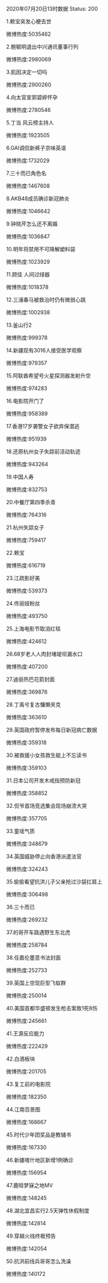 2020年07月20日13时数据
Status: 200

1.赖宝突发心梗去世

微博热度:5035462

2.鲍毓明退出中兴通讯董事行列

微博热度:2980069

3.肌因决定一切吗

微博热度:2900260

4.向太官宣郭碧婷怀孕

微博热度:2780546

5.丁当 风云榜主持人

微博热度:1923505

6.GAI调侃新裤子京味英语

微博热度:1732029

7.三十而已角色名

微博热度:1467608

8.AKB48成员确诊新冠肺炎

微博热度:1046642

9.钟晓芹怎么还不离婚

微博热度:1036847

10.明年将禁用不可降解塑料袋

微博热度:1023929

11.顾佳 人间过绿器

微博热度:1018378

12.三浦春马被救治时仍有微弱心跳

微博热度:1002938

13.釜山行2

微博热度:999378

14.新疆现有3016人接受医学观察

微博热度:979357

15.阿联酋希望号火星探测器发射升空

微博热度:974283

16.电影院开门了

微博热度:958389

17.香港17岁袭警女子欲弃保潜逃

微博热度:951939

18.还原杭州女子失踪前活动轨迹

微博热度:943264

19.中国人寿

微博热度:832753

20.中餐厅第四季杀青

微博热度:764316

21.杭州失踪女子

微博热度:759417

22.赖宝

微博热度:616719

23.江疏影好美

微博热度:539373

24.佟丽娅粉丝

微博热度:493750

25.上海电影节取消红毯

微博热度:424612

26.68岁老人人肉封堵堤坝漏水口

微博热度:407200

27.迪丽热巴花箭封面

微博热度:369876

28.丁禹兮复古慵懒夹克

微博热度:363610

29.英国政府暂停发布每日新冠病亡数据

微博热度:359318

30.被救援小女孩救生艇上不忘读书

微博热度:359103

31.日本公司开发木戒指预防新冠

微博热度:358852

32.侃爷首场竞选集会现场崩溃大哭

微博热度:357705

33.童瑶气质

微博热度:348679

34.英国威胁停止向香港派遣法官

微博热度:324243

35.偷偷看望抗洪儿子父亲抢过沙袋扛肩上

微博热度:306498

36.三十而已

微博热度:269232

37.的哥开车路遇野生东北虎

微博热度:258784

38.任嘉伦墨意书法封面

微博热度:252733

39.英国上空现巨型飞蚁群

微博热度:250014

40.美国首都华盛顿发生枪击案致1死8伤

微博热度:245661

41.王源反应能力

微博热度:222429

42.白酒板块

微博热度:201705

43.复工前的电影院

微博热度:182350

44.江南百景图

微博热度:168667

45.时代少年团奖品是教辅书

微博热度:167330

46.新疆喀什地区新增1例确诊

微博热度:156954

47.鹿晗梦寐之地MV

微博热度:148245

48.湖北宜昌实行2.5天弹性休假制度

微博热度:142814

49.穿越火线终极预告

微博热度:142054

50.抗洪前线兵哥哥怎么洗澡

微博热度:140172

